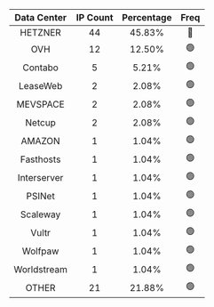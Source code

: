 | Data Center | IP Count | Percentage | Freq |
|:------------:|:--------:|:-----------:|:-----:|
| HETZNER | 44 | 45.83% | 🔴 |
| OVH | 12 | 12.50% | 🟢 |
| Contabo | 5 | 5.21% | 🟢 |
| LeaseWeb | 2 | 2.08% | 🟢 |
| MEVSPACE | 2 | 2.08% | 🟢 |
| Netcup | 2 | 2.08% | 🟢 |
| AMAZON | 1 | 1.04% | 🟢 |
| Fasthosts | 1 | 1.04% | 🟢 |
| Interserver | 1 | 1.04% | 🟢 |
| PSINet | 1 | 1.04% | 🟢 |
| Scaleway | 1 | 1.04% | 🟢 |
| Vultr | 1 | 1.04% | 🟢 |
| Wolfpaw | 1 | 1.04% | 🟢 |
| Worldstream | 1 | 1.04% | 🟢 |
| OTHER | 21 | 21.88% | 🟢 |